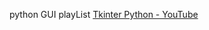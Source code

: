 python GUI playList
[Tkinter Python - YouTube](https://www.youtube.com/playlist?list=PLKuzkdK-gDqHsnGJCC_UJ7G_LiTDjTHEW)
